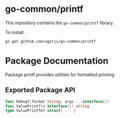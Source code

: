 # go-common/printf

This repository contains the `go-common/printf` library.

To install:

```
go get github.com/ugorji/go-common/printf
```

# Package Documentation


Package printf provides utilities for formatted printing.

## Exported Package API

```go
func Debugf(format string, args ...interface{})
func ValuePrintf(v interface{}) string
type ValuePrintfer struct{ ... }
```
